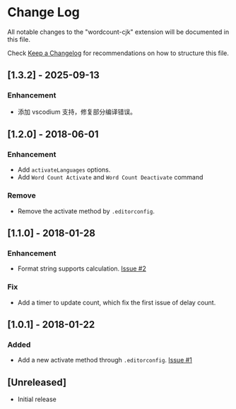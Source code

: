 # Change Log
All notable changes to the "wordcount-cjk" extension will be documented in this file.

Check [Keep a Changelog](http://keepachangelog.com/) for recommendations on how to structure this file.

## [1.3.2] - 2025-09-13
### Enhancement
- 添加 vscodium 支持，修复部分编译错误。

## [1.2.0] - 2018-06-01
### Enhancement
- Add `activateLanguages` options.
- Add `Word Count Activate` and `Word Count Deactivate` command

### Remove
- Remove the activate method by `.editorconfig`.

## [1.1.0] - 2018-01-28
### Enhancement
- Format string supports calculation. [Issue #2](https://github.com/holmescn/vscode-wordcount-cjk/issues/2)

### Fix
- Add a timer to update count, which fix the first issue of delay count.

## [1.0.1] - 2018-01-22
### Added
- Add a new activate method through `.editorconfig`. [Issue #1](https://github.com/holmescn/vscode-wordcount-cjk/issues/1)

## [Unreleased]
- Initial release
